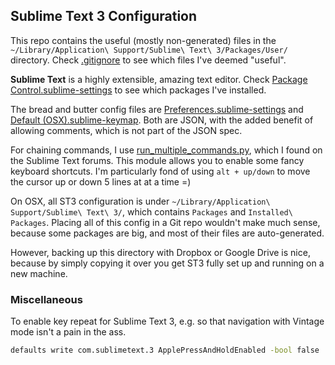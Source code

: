 ## Sublime Text 3 Configuration

This repo contains the useful (mostly non-generated) files in the `~/Library/Application\ Support/Sublime\ Text\ 3/Packages/User/` directory. Check [.gitignore](.gitignore) to see which files I've deemed "useful".

**Sublime Text** is a highly extensible, amazing text editor. Check [Package Control.sublime-settings](Package%20Control.sublime-settings) to see which packages I've installed.

The bread and butter config files are [Preferences.sublime-settings](Preferences.sublime-settings) and [Default (OSX).sublime-keymap](Default%20(OSX).sublime-keymap). Both are JSON, with the added benefit of allowing comments, which is not part of the JSON spec.

For chaining commands, I use [run_multiple_commands.py](run_multiple_commands.py), which I found on the Sublime Text forums. This module allows you to enable some fancy keyboard shortcuts. I'm particularly fond of using `alt + up/down` to move the cursor up or down 5 lines at at a time =)

On OSX, all ST3 configuration is under `~/Library/Application\ Support/Sublime\ Text\ 3/`, which contains `Packages` and `Installed\ Packages`. Placing all of this config in a Git repo wouldn't make much sense, because some packages are big, and most of their files are auto-generated.

However, backing up this directory with Dropbox or Google Drive is nice, because by simply copying it over you get ST3 fully set up and running on a new machine.

### Miscellaneous

To enable key repeat for Sublime Text 3, e.g. so that navigation with Vintage mode isn't a pain in the ass.
```sh
defaults write com.sublimetext.3 ApplePressAndHoldEnabled -bool false
```
